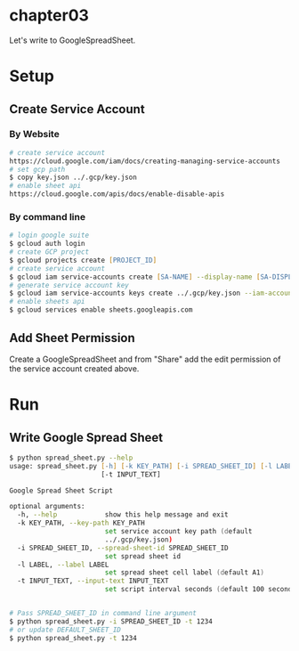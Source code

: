 # chapter03
Let's write to GoogleSpreadSheet.

# Setup
## Create Service Account
### By Website
```zsh
# create service account
https://cloud.google.com/iam/docs/creating-managing-service-accounts
# set gcp path
$ copy key.json ../.gcp/key.json
# enable sheet api
https://cloud.google.com/apis/docs/enable-disable-apis
```

### By command line
```zsh
# login google suite
$ gcloud auth login
# create GCP project
$ gcloud projects create [PROJECT_ID]
# create service account
$ gcloud iam service-accounts create [SA-NAME] --display-name [SA-DISPLAY-NAME]
# generate service account key
$ gcloud iam service-accounts keys create ../.gcp/key.json --iam-account [SA-NAME]@[PROJECT-ID].iam.gserviceaccount.com
# enable sheets api
$ gcloud services enable sheets.googleapis.com
```

## Add Sheet Permission
Create a GoogleSpreadSheet and from "Share" add the edit permission of the service account created above.

# Run
## Write Google Spread Sheet
```zsh
$ python spread_sheet.py --help
usage: spread_sheet.py [-h] [-k KEY_PATH] [-i SPREAD_SHEET_ID] [-l LABEL]
                       [-t INPUT_TEXT]

Google Spread Sheet Script

optional arguments:
  -h, --help            show this help message and exit
  -k KEY_PATH, --key-path KEY_PATH
                        set service account key path (default
                        ../.gcp/key.json)
  -i SPREAD_SHEET_ID, --spread-sheet-id SPREAD_SHEET_ID
                        set spread sheet id
  -l LABEL, --label LABEL
                        set spread sheet cell label (default A1)
  -t INPUT_TEXT, --input-text INPUT_TEXT
                        set script interval seconds (default 100 seconds)


# Pass SPREAD_SHEET_ID in command line argument
$ python spread_sheet.py -i SPREAD_SHEET_ID -t 1234
# or update DEFAULT_SHEET_ID
$ python spread_sheet.py -t 1234
```